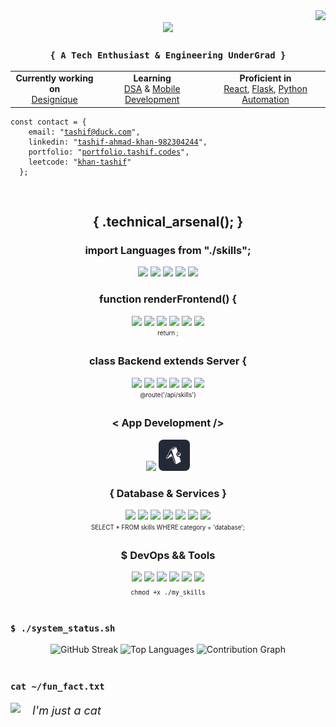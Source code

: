 <div align="right">
  <img src="https://komarev.com/ghpvc/?username=tashifkhan&style=for-the-badge&color=orange" />
</div>

<div align="center">
  <img src="https://readme-typing-svg.herokuapp.com/?font=JetBrains+Mono&size=35&center=true&vCenter=true&width=500&height=70&color=79c2f3&&duration=4000&lines=Hello+World!;I'm+Tashif+Ahmad+Khan!;>+Coding+my+problems_" />
</div>

<h3 align="center"><code>{ A Tech Enthusiast & Engineering UnderGrad }</code></h3>

<div align="center">
  <table>
    <tr>
      <td align="center">
        <strong>Currently working on</strong><br>
        <a href="http://designique.tashif.codes/">Designique</a>
      </td>
      <td align="center">
        <strong>Learning</strong><br>
        <a href="#">DSA</a> & <a href="#">Mobile Development</a>
      </td>
      <td align="center">
        <strong>Proficient in</strong><br>
        <a href="#">React</a>, <a href="#">Flask</a>, <a href="#">Python Automation</a>
      </td>
    </tr>
  </table>
</div>

<div align="left">
  <pre><code>const contact = {
    email: "<a href="mailto:tashif@duck.com" target="_blank">tashif@duck.com</a>",
    linkedin: "<a href="https://www.linkedin.com/in/tashif-ahmad-khan-982304244/" target="_blank">tashif-ahmad-khan-982304244</a>",
    portfolio: "<a href="https://portfolio.tashif.codes/" target="_blank">portfolio.tashif.codes</a>",
    leetcode: "<a href="https://www.leetcode.com/khan-tashif" target="_blank">khan-tashif</a>"
  };</code></pre>
</div>

<br/>

<h2 align="center">{ .technical_arsenal(); }</h2>

<div align="center">
  <h3>import Languages from "./skills";</h3>
  <div>
    <img src="https://skillicons.dev/icons?i=python" height="50px"/>
    <img src="https://skillicons.dev/icons?i=go" height="50px"/>
    <img src="https://skillicons.dev/icons?i=cpp" height="50px"/>
    <img src="https://skillicons.dev/icons?i=js" height="50px"/>
    <img src="https://skillicons.dev/icons?i=ts" height="50px"/>
  </div>
  
  <h3>function renderFrontend() {</h3>
  <div>
    <img src="https://skillicons.dev/icons?i=astro" height="50px"/>
    <img src="https://skillicons.dev/icons?i=react" height="50px"/>
    <img src="https://skillicons.dev/icons?i=next" height="50px"/>
    <img src="https://skillicons.dev/icons?i=remix" height="50px"/>
    <img src="https://skillicons.dev/icons?i=tailwind" height="50px"/>
    <img src="https://skillicons.dev/icons?i=bootstrap" height="50px"/>
    <br/>
    <sub><sup>return <JSX />;</sup></sub>
  </div>
  
  <h3>class Backend extends Server {</h3>
  <div>
    <img src="https://skillicons.dev/icons?i=nodejs" height="50px"/>
    <img src="https://skillicons.dev/icons?i=express" height="50px"/>
    <img src="https://skillicons.dev/icons?i=django" height="50px"/>
    <img src="https://skillicons.dev/icons?i=fastapi" height="50px"/>
    <img src="https://skillicons.dev/icons?i=flask" height="50px"/>
    <img src="https://skillicons.dev/icons?i=wasm" height="50px"/>
    <br/>
    <sub><sup>@route('/api/skills')</sup></sub>
  </div>
  
  <h3>< App Development /></h3>
  <div>
    <img src="https://skillicons.dev/icons?i=electron" height="50px"/>
    <img src="./icons/expo.png" height="50px">
  </div>
  
  <h3>{ Database & Services }</h3>
  <div>
    <img src="https://skillicons.dev/icons?i=mongodb" height="50px"/>
    <img src="https://skillicons.dev/icons?i=postgres" height="50px"/>
    <img src="https://skillicons.dev/icons?i=mysql" height="50px"/>
    <img src="https://skillicons.dev/icons?i=firebase" height="50px"/>
    <img src="https://skillicons.dev/icons?i=appwrite" height="50px"/>
    <img src="https://skillicons.dev/icons?i=supabase" height="50px"/>
    <img src="https://skillicons.dev/icons?i=graphql" height="50px"/>
    <br/>
    <sub><sup>SELECT * FROM skills WHERE category = 'database';</sup></sub>
  </div>
  
  <h3>$ DevOps && Tools</h3>
  <div>
    <img src="https://skillicons.dev/icons?i=docker" height="50px"/>
    <img src="https://skillicons.dev/icons?i=git" height="50px"/>
    <img src="https://skillicons.dev/icons?i=github" height="50px"/>
    <img src="https://skillicons.dev/icons?i=githubactions" height="50px"/>
    <img src="https://skillicons.dev/icons?i=linux" height="50px"/>
    <img src="https://skillicons.dev/icons?i=postman" height="50px"/>
    <br/>
    <sub><code>chmod +x ./my_skills</code></sub>
  </div>
</div>

<br/>

<div align="left">
  <h3><code>$ ./system_status.sh</code></h3>
  <div align="center">
    <img height="150" src="https://streak-stats.demolab.com?user=tashifkhan&theme=react&hide_border=true&border_radius=10" alt="GitHub Streak" />
    <img height="150" src="https://github-readme-stats.vercel.app/api/top-langs?username=tashifkhan&layout=compact&theme=react&hide_border=true&border_radius=10&hide=jupyter%20notebook,html,css,scss" alt="Top Languages" />
    <img height="230" src = "https://github-readme-activity-graph.vercel.app/graph?username=tashifkhan&theme=reac" alt="Contribution Graph">
  </div>
</div>

<br/>

<div align="left">
  <h3><code>cat ~/fun_fact.txt</code></h3>
  <span>
    <img height=100 src="https://media.tenor.com/-ufrqpl5cp0AAAAM/test.gif" style="margin-right: 15px;" /> 
    <span style="vertical-align: middle; font-size: 18px;"><i>I'm just a cat</i></span>
  </span>
</div>
